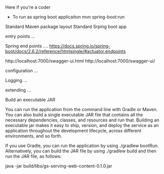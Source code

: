 Here if you're a coder

* To run as spring boot applicaiton mvn spring-boot:run

Standard Maven package layout
Standard Srping boot app

entry points ...


Spring end points ....
https://docs.spring.io/spring-boot/docs/2.6.2/reference/htmlsingle/#actuator.endpoints

http://localhost:7000/swagger-ui.html
http://localhost:7000/swagger-ui/

configuration ...

Logging ...

extending ...   




Build an executable JAR

You can run the application from the command line with Gradle or Maven. You can also build a single executable JAR file that contains all the necessary dependencies, classes, and resources and run that. Building an executable jar makes it easy to ship, version, and deploy the service as an application throughout the development lifecycle, across different environments, and so forth.

If you use Gradle, you can run the application by using ./gradlew bootRun. Alternatively, you can build the JAR file by using ./gradlew build and then run the JAR file, as follows:

java -jar build/libs/gs-serving-web-content-0.1.0.jar

